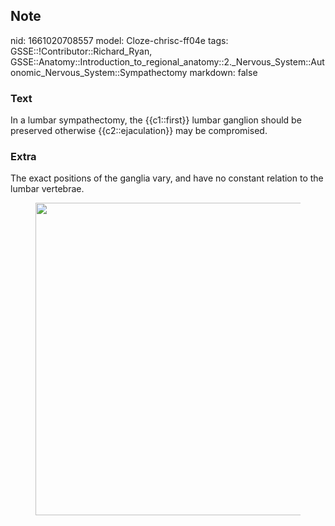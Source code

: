 ## Note
nid: 1661020708557
model: Cloze-chrisc-ff04e
tags: GSSE::!Contributor::Richard_Ryan, GSSE::Anatomy::Introduction_to_regional_anatomy::2._Nervous_System::Autonomic_Nervous_System::Sympathectomy
markdown: false

### Text
<div class='toggle'>
  In a lumbar sympathectomy, the {{c1::first}} lumbar ganglion
  should be preserved otherwise {{c2::ejaculation}} may be
  compromised.
</div>

### Extra
<p id="c4e8f719-b6eb-4319-a8b7-335856abc427" class="">The exact
positions of the ganglia vary, and have no constant relation to the
lumbar vertebrae.
<figure id="bb794bdb-157f-4a22-82a0-7b7a524cbd25" class="image">
  <a href= 
  "Sympathectomy%20a648469490024f0fa422f92b60599d55/Untitled.png"><img style="width:500px"
  src="291186ddf3012d4bdd8ff36c7ced29b788700d41.png"></a>
</figure>

